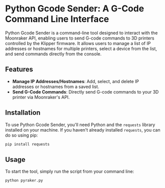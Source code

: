 # Python Gcode Sender: A G-Code Command Line Interface

Python Gcode Sender is a command-line tool designed to interact with the Moonraker API, enabling users to send G-code commands to 3D printers controlled by the Klipper firmware. It allows users to manage a list of IP addresses or hostnames for multiple printers, select a device from the list, and send commands directly from the console.

## Features

- **Manage IP Addresses/Hostnames**: Add, select, and delete IP addresses or hostnames from a saved list.
- **Send G-Code Commands**: Directly send G-code commands to your 3D printer via Moonraker's API.

## Installation

To use Python Gcode Sender, you'll need Python and the `requests` library installed on your machine. If you haven't already installed `requests`, you can do so using pip:

```bash
pip install requests

```


## Usage
To start the tool, simply run the script from your command line:

```bash
python pyraker.py

```
